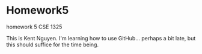# Homework5
homework 5 CSE 1325

This is Kent Nguyen.  I'm learning how to use GitHub... perhaps a bit late, but this should suffice for the time being.
